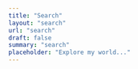 ```yaml
---
title: "Search"
layout: "search"
url: "search"
draft: false
summary: "search"
placeholder: "Explore my world..."
---
```

